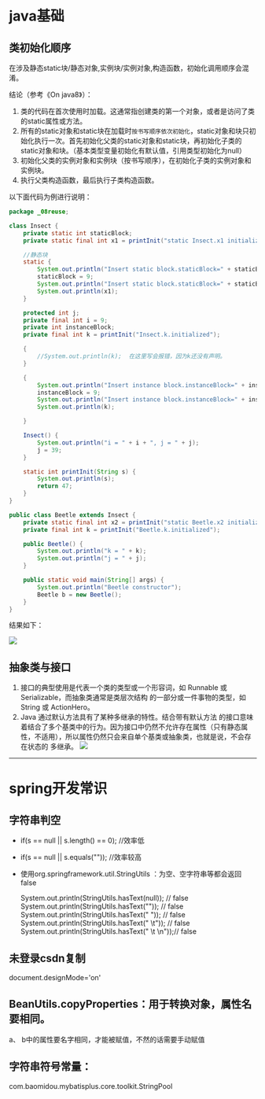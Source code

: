 # java基础

## 类初始化顺序

在涉及静态static块/静态对象,实例块/实例对象,构造函数，初始化调用顺序会混淆。

结论（参考《On java8》）：

1. 类的代码在首次使用时加载。这通常指创建类的第一个对象，或者是访问了类的static属性或方法。
2. 所有的static对象和static块在加载时`按书写顺序依次初始化`，static对象和块只初始化执行一次。首先初始化父类的static对象和static块，再初始化子类的static对象和块。（基本类型变量初始化有默认值，引用类型初始化为null）
3. 初始化父类的实例对象和实例块（按书写顺序），在初始化子类的实例对象和实例块。
4. 执行父类构造函数，最后执行子类构造函数。

以下面代码为例进行说明：

```java
package _08reuse;

class Insect {
	private static int staticBlock;
	private static final int x1 = printInit("static Insect.x1 initialized");

	//静态块
	static {
		System.out.println("Insert static block.staticBlock=" + staticBlock);
		staticBlock = 9;
		System.out.println("Insert static block.staticBlock=" + staticBlock);
		System.out.println(x1);
	}

	protected int j;
	private final int i = 9;
	private int instanceBlock;
	private final int k = printInit("Insect.k.initialized");

	{
		//System.out.println(k);  在这里写会报错，因为k还没有声明。
	}

	{
		System.out.println("Insert instance block.instanceBlock=" + instanceBlock);
		instanceBlock = 9;
		System.out.println("Insert instance block.instanceBlock=" + instanceBlock);
		System.out.println(k);

	}

	Insect() {
		System.out.println("i = " + i + ", j = " + j);
		j = 39;
	}

	static int printInit(String s) {
		System.out.println(s);
		return 47;
	}
}

public class Beetle extends Insect {
	private static final int x2 = printInit("static Beetle.x2 initialized");
	private final int k = printInit("Beetle.k.initialized");

	public Beetle() {
		System.out.println("k = " + k);
		System.out.println("j = " + j);
	}

	public static void main(String[] args) {
		System.out.println("Beetle constructor");
		Beetle b = new Beetle();
	}
}

```
结果如下：

![](https://gitee.com/huangbenliang/picgo/raw/master/idea/2022-03-05-xMRv3a.png)

## 抽象类与接口
1. 接口的典型使用是代表一个类的类型或一个形容词，如 Runnable 或 Serializable，而抽象类通常是类层次结构
的一部分或一件事物的类型，如 String 或 ActionHero。
2. Java 通过默认方法具有了某种多继承的特性。结合带有默认方法 的接口意味着结合了多个基类中的行为。因为接口中仍然不允许存在属性（只有静态属性，不适用），所以属性仍然只会来自单个基类或抽象类，也就是说，不会存在状态的
   多继承。
![](https://gitee.com/huangbenliang/picgo/raw/master/idea/2022-03-06-I1SKDh.png)

***
# spring开发常识
## 字符串判空

- if(s == null || s.length() == 0);    //效率低

- if(s == null || s.equals("")); //效率较高

- 使用org.springframework.util.StringUtils ：为空、空字符串等都会返回false

  System.out.println(StringUtils.hasText(null));    // false
  System.out.println(StringUtils.hasText(""));      // false
  System.out.println(StringUtils.hasText(" "));     // false
  System.out.println(StringUtils.hasText(" \t"));   // false
  System.out.println(StringUtils.hasText(" \t \n"));// false

## 未登录csdn复制

document.designMode='on'



## BeanUtils.copyProperties：用于转换对象，属性名要相同。

a、 b中的属性要名字相同，才能被赋值，不然的话需要手动赋值

## 字符串符号常量：
com.baomidou.mybatisplus.core.toolkit.StringPool